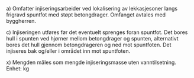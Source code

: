 a) Omfatter injiseringsarbeider ved lokalisering av lekkasjesoner langs frigravd spuntfot med støpt betongdrager. Omfanget avtales med byggherren.

c) Injiseringen utføres før det eventuelt sprenges foran spuntfot. Det bores hull i spunten ved hjørner mellom betongdrager og spunten, alternativt bores det hull gjennom betongdrageren og ned mot spuntfoten. Det injiseres bak og/eller i området inn mot spuntfoten.

x) Mengden måles som mengde injiseringsmasse uten vanntilsetning. Enhet: kg

